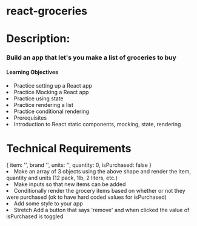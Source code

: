 # react-groceries
<h1> Description:</h1>


<h3>Build an app that let's you make a list of groceries to buy</h3>

<h4>Learning Objectives</h4>

<li>Practice setting up a React app</li>
<li>Practice Mocking a React app</li>
<li>Practice using state</li>
<li>Practice rendering a list</li>
<li>Practice conditional rendering</li>
<li>Prerequisites</li>
<li>Introduction to React static components, mocking, state, rendering</li>


<h1> Technical Requirements </h1>
{
  item: '',
  brand '',
  units: '',
  quantity: 0,
  isPurchased: false
}
<li> Make an array of 3 objects using the above shape and render the item, quantity and units (12 pack, 1lb, 2 liters, etc.) </li>
<li> Make inputs so that new items can be added </li>
<li> Conditionally render the grocery items based on whether or not they were purchased (ok to have hard coded values for isPurchased) </li>
<li> Add some style to your app </li>
<li> Stretch Add a button that says 'remove' and when clicked the value of isPurchased is toggled </li>
